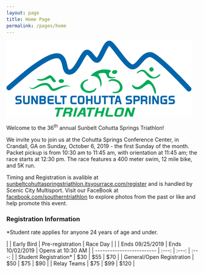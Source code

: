 ```yaml
---
layout: page
title: Home Page
permalink: /pages/home
---
```


![Southern Triathlon Logo](/images/logos/triathlon.png#right)

Welcome to the 36<sup>th</sup> annual Sunbelt Cohutta Springs Triathlon!

We invite you to join us at the Cohutta Springs Conference Center, in Crandall, GA on Sunday, October 6, 2019 - the first Sunday of the month. Packet pickup is from 10:30 am to 11:45 am, with orientation at 11:45 am; the race starts at 12:30 pm. The race features a 400 meter swim, 12 mile bike, and 5K run.

Timing and Registration is avalible at <a href="https://sunbeltcohuttaspringstriathlon.itsyourrace.com/register" target="register">sunbeltcohuttaspringstriathlon.itsyourrace.com/register</a> and is handled by Scenic City Multisport. Visit our FaceBook at <a href="https://www.facebook.com/southerntriathlon" target="facebook">facebook.com/southerntriathlon</a> to explore photos from the past or like and help promote this event.

### Registration Information
*Student rate applies for anyone 24 years of age and under.

|                           | Early Bird       | Pre-registration | Race Day          |
|                           | Ends 09/25/2019  | Ends 10/02/2019  | Opens at 10:30 AM |
| ------------------------- |       :---:      |       :---:      |        :---:      |
| Student Registration*     |        $30       |        $55       |         $70       |
| General/Open Registration |        $50       |        $75       |         $90       |
| Relay Teams               |        $75       |        $99       |        $120       |
